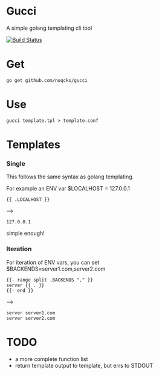 # Gucci

A simple golang templating cli tool

[![Build Status](https://travis-ci.org/noqcks/gucci.svg?branch=master)](https://travis-ci.org/noqcks/gucci)

# Get

```
go get github.com/noqcks/gucci
```

# Use

```
gucci template.tpl > template.conf
```

# Templates

### Single

This follows the same syntax as golang templating.

For example an ENV var $LOCALHOST = 127.0.0.1

```
{{ .LOCALHOST }}
```

-->

```
127.0.0.1
```

simple enough!

### Iteration

For iteration of ENV vars, you can set $BACKENDS=server1.com,server2.com

```
{{- range split .BACKENDS "," }}
server {{ . }}
{{- end }}
```

-->

```
server server1.com
server server2.com
```

# TODO

- a more complete function list
- return template output to template, but errs to STDOUT
